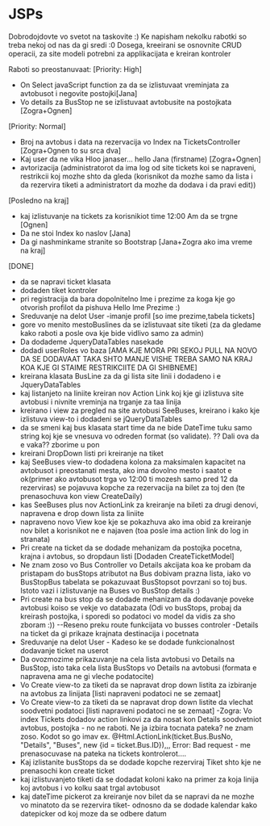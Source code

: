 # JSPs
Dobrodojdovte vo svetot na taskovite :)
Ke napisham nekolku rabotki so treba nekoj od nas da gi sredi :0
Dosega, kreeirani se osnovnite CRUD operacii, za site modeli potrebni za applikacijata e kreiran kontroler

Raboti so preostanuvaat:
[Priority: High]
- On Select javaScript function za da se izlistuvaat vreminjata za avtobusot i negovite postojki[Jana]
- Vo details za BusStop ne se izlistuvaat avtobusite na postojkata [Zogra+Ognen]

[Priority: Normal]
- Broj na avtobus i data na rezervacija vo Index na TicketsController [Zogra+Ognen to su srca dva]
- Kaj user da ne vika Hloo janaser... hello Jana (firstname) [Zogra+Ognen]
- avtorizacija (administratorot da ima log od site tickets koi se napraveni, restrikcii koj mozhe shto da gleda (korisnikot da mozhe samo da lista i da rezervira tiketi a administratort da mozhe da dodava i da pravi edit))

[Posledno na kraj]
- kaj izlistuvanje na tickets za korisnikiot time 12:00 Am da se trgne [Ognen]
- Da ne stoi Index ko naslov [Jana]
- Da gi nashminkame stranite so Bootstrap [Jana+Zogra ako ima vreme na kraj]
 
 [DONE]
 - da se napravi ticket klasata 
 - dodaden tiket kontroler
 - pri registracija da bara dopolnitelno Ime i prezime za koga kje go otvorish profilot da pishuva Hello Ime Prezime :)
 - Sreduvanje na delot User -imanje profil [so ime prezime,tabela tickets]
 - gore vo menito mestoBuslines da se izlistuvaat site tiketi (za da gledame kako raboti a posle ova kje bide vidlivo samo za admin)
 - Da dodademe JqueryDataTables nasekade 
 - dodadi userRoles vo baza [AMA KJE MORA PRI SEKOJ PULL NA NOVO DA SE DODAVAAT TAKA SHTO MANJE VISHE TREBA SAMO NA KRAJ KOA KJE GI STAIME RESTRIKCIITE DA GI SHIBNEME]
 - kreirana klasata BusLine za da gi lista site linii i dodadeno i e JqueryDataTables
 - kaj listanjeto na liniite kreiran nov Action Link koj kje gi izlistuva site avtobusi i nivnite vreminja na trganje za taa linija
 - kreirano i view za pregled na site avtobusi SeeBuses, kreirano i kako kje izlistuva view-to i dodadeni se jQueryDataTables
 - da se smeni kaj bus klasata start time da ne bide DateTime tuku samo string koj kje se vnesuva vo odreden format (so validate). ?? Dali ova da e vaka?? zborime u pon
 - kreirani DropDown listi pri kreiranje na tiket 
 - kaj SeeBuses view-to dodadena kolona za maksimalen kapacitet na avtobusot i preostanati mesta, ako ima dovolno mesto i saatot e ok(primer ako avtobusot trga vo 12:00 ti mozesh samo pred 12 da rezerviras) se pojavuva kopche za rezervacija na bilet za toj den (te prenasochuva kon view CreateDaily)
 - kas SeeBuses plus nov ActionLink za kreiranje na bileti za drugi denovi, napravena e drop down lista za liniite 
 - napraveno novo View koe kje se pokazhuva ako ima obid za kreiranje nov bilet a korisnikot ne e najaven (toa posle ima action link do log in stranata)
 - Pri create na ticket da se dodade mehanizam da postojka pocetna, krajna i avtobus, so dropdaun listi [Dodaden CreateTicketModel]
 - Ne znam zoso vo Bus Controller vo Details akcijata koa ke probam da pristapam do busStops atributot na Bus dobivam prazna lista, iako vo BusStopBus tabelata se pokazuvaat BusStopsot povrzani so toj bus. Istoto vazi i izlistuvanje na Buses vo BusStop details :)
- Pri create na bus stop da se dodade mehanizam da dodavanje poveke avtobusi koiso se vekje vo databazata (Odi vo busStops, probaj da kreirash postojka, i sporedi so podatoci vo model da vidis za sho zboram :))  --Reseno preku route funkcijata vo busses controler
-Details na ticket da gi prikaze krajnata destinacija i pocetnata 
- Sreduvanje na delot User - Kadeso ke se dodade funkcionalnost dodavanje ticket na userot 
- Da ovozmozime prikazuvanje na cela lista avtobusi vo Details na BusStop, isto taka cela lista BusStops vo Details na avtobusi (formata e napravena ama ne gi vleche podatocite)
- Vo Create view-to za tiketi da se napravat drop down listita za izbiranje na avtobus za linijata [listi napraveni podatoci ne se zemaat]
- Vo Create view-to za tiketi da se napravat drop down listite da vlechat soodvetni podatoci [listi napraveni podatoci ne se zemaat]
-Zogra: Vo index Tickets dodadov action linkovi za da nosat kon Details soodvetniot avtobus, postojka - no ne raboti. Ne ja izbira tocnata pateka? ne znam zoso. Kodot so go imav ex. @Html.ActionLink(ticket.Bus.BusNo, "Details", "Buses", new {id = ticket.Bus.ID}),,, Error: Bad request - me prenasocuvase na pateka na tickets kontrolerot....
- Kaj izlistanite busStops da se dodade kopche rezerviraj Tiket shto kje ne prenasochi kon create ticket
- kaj izlistuvanjeto tiketi da se dodadat koloni kako na primer za koja linija koj avtobus i vo kolku saat trgal avtobusot
- kaj dateTime pickerot za kreiranje nov bilet da se napravi da ne mozhe vo minatoto da se rezervira tiket- odnosno da se dodade kalendar kako datepicker od koj moze da se odbere datum
